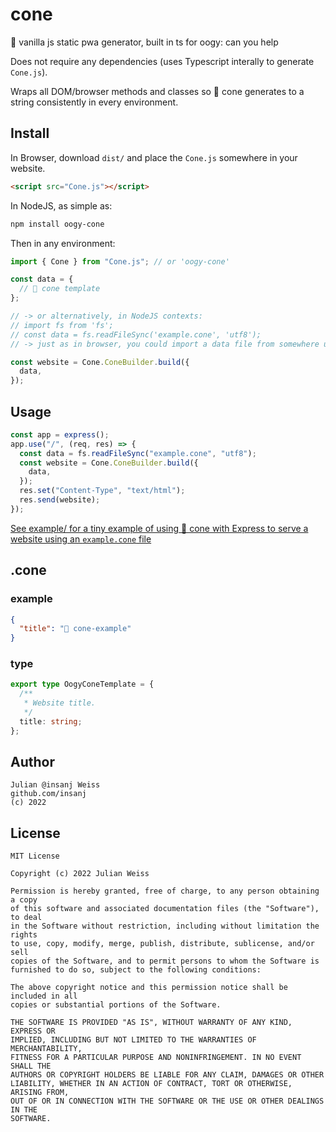 # cone

🍦 vanilla js static pwa generator, built in ts for oogy: can you help

Does not require any dependencies (uses Typescript interally to generate `Cone.js`).

Wraps all DOM/browser methods and classes so 🍦 cone generates to a string consistently in every environment.

## Install

In Browser, download `dist/` and place the `Cone.js` somewhere in your website.

```html
<script src="Cone.js"></script>
```

In NodeJS, as simple as:

```bash
npm install oogy-cone
```

Then in any environment:

```ts
import { Cone } from "Cone.js"; // or 'oogy-cone'

const data = {
  // 🍦 cone template
};

// -> or alternatively, in NodeJS contexts:
// import fs from 'fs';
// const data = fs.readFileSync('example.cone', 'utf8');
// -> just as in browser, you could import a data file from somewhere using <script>

const website = Cone.ConeBuilder.build({
  data,
});
```

## Usage

```ts
const app = express();
app.use("/", (req, res) => {
  const data = fs.readFileSync("example.cone", "utf8");
  const website = Cone.ConeBuilder.build({
    data,
  });
  res.set("Content-Type", "text/html");
  res.send(website);
});
```

[See example/ for a tiny example of using 🍦 cone with Express to serve a website using an `example.cone` file](example/)

## .cone

### example

```json
{
  "title": "🍦 cone-example"
}
```

### type

```ts
export type OogyConeTemplate = {
  /**
   * Website title.
   */
  title: string;
};
```

## Author

```
Julian @insanj Weiss
github.com/insanj
(c) 2022
```

## License

```
MIT License

Copyright (c) 2022 Julian Weiss

Permission is hereby granted, free of charge, to any person obtaining a copy
of this software and associated documentation files (the "Software"), to deal
in the Software without restriction, including without limitation the rights
to use, copy, modify, merge, publish, distribute, sublicense, and/or sell
copies of the Software, and to permit persons to whom the Software is
furnished to do so, subject to the following conditions:

The above copyright notice and this permission notice shall be included in all
copies or substantial portions of the Software.

THE SOFTWARE IS PROVIDED "AS IS", WITHOUT WARRANTY OF ANY KIND, EXPRESS OR
IMPLIED, INCLUDING BUT NOT LIMITED TO THE WARRANTIES OF MERCHANTABILITY,
FITNESS FOR A PARTICULAR PURPOSE AND NONINFRINGEMENT. IN NO EVENT SHALL THE
AUTHORS OR COPYRIGHT HOLDERS BE LIABLE FOR ANY CLAIM, DAMAGES OR OTHER
LIABILITY, WHETHER IN AN ACTION OF CONTRACT, TORT OR OTHERWISE, ARISING FROM,
OUT OF OR IN CONNECTION WITH THE SOFTWARE OR THE USE OR OTHER DEALINGS IN THE
SOFTWARE.
```
